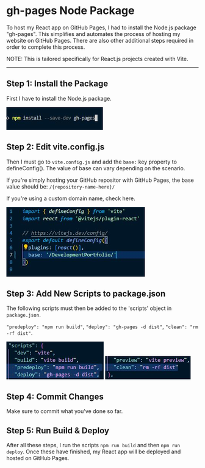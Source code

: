# gh-pages Node Package

To host my React app on GitHub Pages, I had to install the Node.js package "gh-pages". This simplifies and automates the process of hosting my website on GitHub Pages. There are also other additional steps required in order to complete this process.

NOTE: This is tailored specifically for React.js projects created with Vite.

----

## Step 1: Install the Package

First I have to install the Node.js package.

![Installing gh-pages](https://github.com/devalexbd/DevelopmentPortfolio/blob/main/src/documentation/gh_pages.JPG?raw=true)

## Step 2: Edit vite.config.js

Then I must go to `vite.config.js` and add the `base:` key property to defineConfig(). The value of base can vary depending on the scenario.

If you're simply hosting your GitHub repositor with GitHub Pages, the base value should be: `/{repository-name-here}/`

If you're using a custom domain name, check here.

![Screenshot of me editing vite.config.js](https://github.com/devalexbd/DevelopmentPortfolio/blob/main/src/documentation/config_base1.JPG?raw=true)

## Step 3: Add New Scripts to package.json

The following scripts must then be added to the 'scripts' object in `package.json`.

`"predeploy": "npm run build"`, `"deploy": "gh-pages -d dist"`, `"clean": "rm -rf dist"`.

![Adding predeploy and deploy](https://github.com/devalexbd/DevelopmentPortfolio/blob/main/src/documentation/scripts1.JPG?raw=true)
![Adding clean](https://github.com/devalexbd/DevelopmentPortfolio/blob/main/src/documentation/scripts2.JPG?raw=true)

## Step 4: Commit Changes

Make sure to commit what you've done so far.

## Step 5: Run Build & Deploy

After all these steps, I run the scripts `npm run build` and then `npm run deploy`. Once these have finished, my React app will be deployed and hosted on GitHub Pages.
